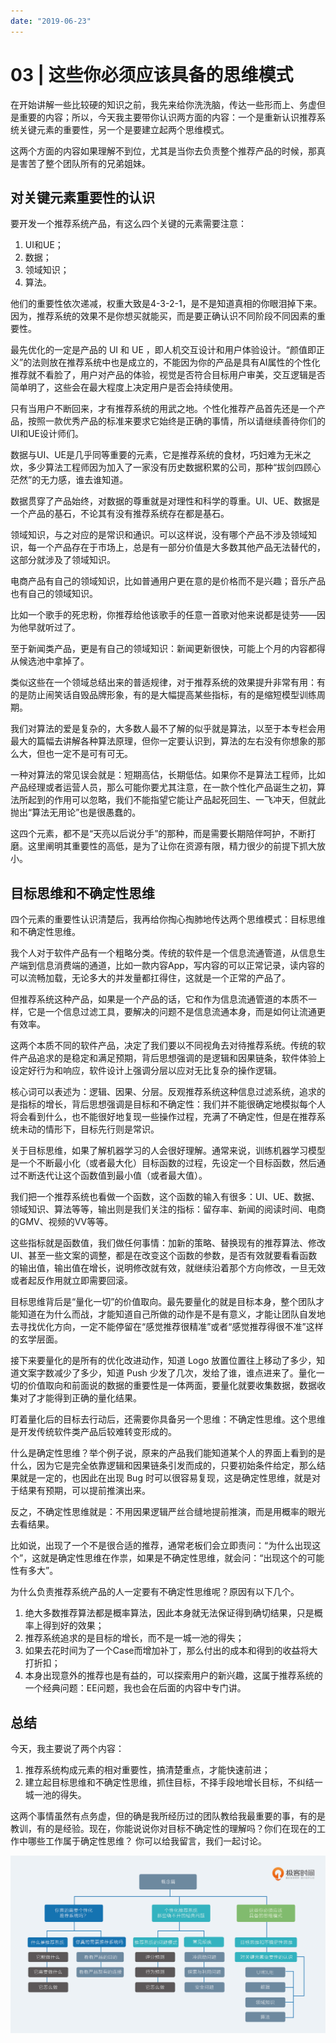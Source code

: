 ```yaml
---
date: "2019-06-23"
---  
```

      
# 03 | 这些你必须应该具备的思维模式
在开始讲解一些比较硬的知识之前，我先来给你洗洗脑，传达一些形而上、务虚但是重要的内容；所以，今天我主要带你认识两方面的内容：一个是重新认识推荐系统关键元素的重要性，另一个是要建立起两个思维模式。

这两个方面的内容如果理解不到位，尤其是当你去负责整个推荐产品的时候，那真是害苦了整个团队所有的兄弟姐妹。

## 对关键元素重要性的认识

要开发一个推荐系统产品，有这么四个关键的元素需要注意：

1.  UI和UE；
2.  数据；
3.  领域知识；
4.  算法。

他们的重要性依次递减，权重大致是4-3-2-1，是不是知道真相的你眼泪掉下来。因为，推荐系统的效果不是你想买就能买，而是要正确认识不同阶段不同因素的重要性。

最先优化的一定是产品的 UI 和 UE ，即人机交互设计和用户体验设计。“颜值即正义”的法则放在推荐系统中也是成立的，不能因为你的产品是具有AI属性的个性化推荐就不看脸了，用户对产品的体验，视觉是否符合目标用户审美，交互逻辑是否简单明了，这些会在最大程度上决定用户是否会持续使用。

只有当用户不断回来，才有推荐系统的用武之地。个性化推荐产品首先还是一个产品，按照一款优秀产品的标准来要求它始终是正确的事情，所以请继续善待你们的UI和UE设计师们。

数据与UI、UE是几乎同等重要的元素，它是推荐系统的食材，巧妇难为无米之炊，多少算法工程师因为加入了一家没有历史数据积累的公司，那种“拔剑四顾心茫然”的无力感，谁去谁知道。

数据贯穿了产品始终，对数据的尊重就是对理性和科学的尊重。UI、UE、数据是一个产品的基石，不论其有没有推荐系统存在都是基石。

领域知识，与之对应的是常识和通识。可以这样说，没有哪个产品不涉及领域知识，每一个产品存在于市场上，总是有一部分价值是大多数其他产品无法替代的，这部分就涉及了领域知识。

电商产品有自己的领域知识，比如普通用户更在意的是价格而不是兴趣；音乐产品也有自己的领域知识。

比如一个歌手的死忠粉，你推荐给他该歌手的任意一首歌对他来说都是徒劳——因为他早就听过了。

至于新闻类产品，更是有自己的领域知识：新闻更新很快，可能上个月的内容都得从候选池中拿掉了。

类似这些在一个领域总结出来的普适规律，对于推荐系统的效果提升非常有用：有的是防止闹笑话自毁品牌形象，有的是大幅提高某些指标，有的是缩短模型训练周期。

我们对算法的爱是复杂的，大多数人最不了解的似乎就是算法，以至于本专栏会用最大的篇幅去讲解各种算法原理，但你一定要认识到，算法的左右没有你想象的那么大，但也一定不是可有可无。

一种对算法的常见误会就是：短期高估，长期低估。如果你不是算法工程师，比如产品经理或者运营人员，那么可能你要尤其注意，在一款个性化产品诞生之初，算法所起到的作用可以忽略，我们不能指望它能让产品起死回生、一飞冲天，但就此抛出“算法无用论”也是很愚蠢的。

这四个元素，都不是“天亮以后说分手”的那种，而是需要长期陪伴呵护，不断打磨。这里阐明其重要性的高低，是为了让你在资源有限，精力很少的前提下抓大放小。

<!-- [[[read_end]]] -->

## 目标思维和不确定性思维

四个元素的重要性认识清楚后，我再给你掏心掏肺地传达两个思维模式：目标思维和不确定性思维。

我个人对于软件产品有一个粗略分类。传统的软件是一个信息流通管道，从信息生产端到信息消费端的通道，比如一款内容App，写内容的可以正常记录，读内容的可以流畅加载，无论多大的并发量都扛得住，这就是一个正常的产品了。

但推荐系统这种产品，如果是一个产品的话，它和作为信息流通管道的本质不一样，它是一个信息过滤工具，要解决的问题不是信息流通本身，而是如何让流通更有效率。

这两个本质不同的软件产品，决定了我们要以不同视角去对待推荐系统。传统的软件产品追求的是稳定和满足预期，背后思想强调的是逻辑和因果链条，软件体验上设定好行为和响应，软件设计上强调分层以应对无比复杂的操作逻辑。

核心词可以表述为：逻辑、因果、分层。反观推荐系统这种信息过滤系统，追求的是指标的增长，背后思想强调是目标和不确定性：我们并不能很确定地模拟每个人将会看到什么，也不能很好地复现一些操作过程，充满了不确定性，但是在推荐系统未动的情形下，目标先行则是常识。

关于目标思维，如果了解机器学习的人会很好理解。通常来说，训练机器学习模型是一个不断最小化（或者最大化）目标函数的过程，先设定一个目标函数，然后通过不断迭代让这个函数值到最小值（或者最大值）。

我们把一个推荐系统也看做一个函数，这个函数的输入有很多：UI、UE、数据、领域知识、算法等等，输出则是我们关注的指标：留存率、新闻的阅读时间、电商的GMV、视频的VV等等。

这些指标就是函数值，我们做任何事情：加新的策略、替换现有的推荐算法、修改UI、甚至一些文案的调整，都是在改变这个函数的参数，是否有效就要看看函数的输出值，输出值在增长，说明修改就有效，就继续沿着那个方向修改，一旦无效或者起反作用就立即需要回滚。

目标思维背后是“量化一切”的价值取向。最先要量化的就是目标本身，整个团队才能知道在为什么而战，才能知道自己所做的动作是不是有意义，才能让团队自发地去寻找优化方向，一定不能停留在“感觉推荐很精准”或者“感觉推荐得很不准”这样的玄学层面。

接下来要量化的是所有的优化改进动作，知道 Logo 放置位置往上移动了多少，知道文案字数减少了多少，知道 Push 少发了几次，发给了谁，谁点进来了。量化一切的价值取向和前面说的数据的重要性是一体两面，要量化就要收集数据，数据收集对了才能得到正确的量化结果。

盯着量化后的目标去行动后，还需要你具备另一个思维：不确定性思维。这个思维是开发传统软件类产品后较难转变形成的。

什么是确定性思维？举个例子说，原来的产品我们能知道某个人的界面上看到的是什么，因为它是完全依靠逻辑和因果链条引发而成的，只要初始条件给定，那么结果就是一定的，也因此在出现 Bug 时可以很容易复现，这是确定性思维，就是对于结果有预期，可以提前推演出来。

反之，不确定性思维就是：不用因果逻辑严丝合缝地提前推演，而是用概率的眼光去看结果。

比如说，出现了一个不是很合适的推荐，通常老板们会立即责问：“为什么出现这个”，这就是确定性思维在作祟，如果是不确定性思维，就会问：“出现这个的可能性有多大”。

为什么负责推荐系统产品的人一定要有不确定性思维呢？原因有以下几个。

1.  绝大多数推荐算法都是概率算法，因此本身就无法保证得到确切结果，只是概率上得到好的效果；
2.  推荐系统追求的是目标的增长，而不是一城一池的得失；
3.  如果去花时间为了一个Case而增加补丁，那么付出的成本和得到的收益将大打折扣；
4.  本身出现意外的推荐也是有益的，可以探索用户的新兴趣，这属于推荐系统的一个经典问题：EE问题，我也会在后面的内容中专门讲。

## 总结

今天，我主要说了两个内容：

1.  推荐系统构成元素的相对重要性，搞清楚重点，才能快速前进；
2.  建立起目标思维和不确定性思维，抓住目标，不择手段地增长目标，不纠结一城一池的得失。

这两个事情虽然有点务虚，但的确是我所经历过的团队教给我最重要的事，有的是教训，有的是经验。现在，你能说说你对目标不确定性的理解吗？你们在现在的工作中哪些工作属于确定性思维？ 你可以给我留言，我们一起讨论。

![](./httpsstatic001geekbangorgresourceimageeaaeea17e1afa2a56d022c6f5021822edaae.jpg)
